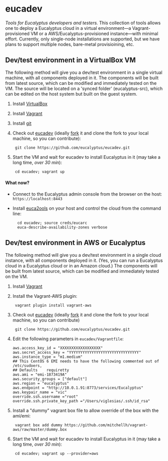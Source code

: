 eucadev
=======

_Tools for Eucalyptus developers and testers._ This collection of tools allows one to deploy a Eucalyptus cloud in a virtual environment—a Vagrant-provisioned VM or a AWS/Eucalyptus-provisioned instance—with minimal effort. Currently, only single-node installations are supported, but we have plans to support multiple nodes, bare-metal provisioining, etc.



## Dev/test environment in a VirtualBox VM

The following method will give you a dev/test environment 
in a single virtual machine, with all components deployed in it.
The components will be built from latest source, which can be 
modified and immediately tested on the VM. The source will 
be located on a 'synced folder' (eucalyptus-src), which can be
edited on the host system but built on the guest system.

1. Install [VirtualBox](https://www.virtualbox.org)

2. Install [Vagrant](http://www.vagrantup.com/)

3. Install [git](http://git-scm.com)

4. Check out [eucadev](https://github.com/eucalyptus/eucadev) (ideally [fork](http://help.github.com/fork-a-repo/) it and clone the fork to your local machine, so you can contribute):

        git clone https://github.com/eucalyptus/eucadev.git

5. Start the VM and wait for eucadev to install Eucalyptus in it (may take a long time, _over 30 min_):

        cd eucadev; vagrant up
        
#### What now?

* Connect to the Eucalyptus admin console from the browser on the host: `https://localhost:8443`

* Install [euca2ools](https://github.com/eucalyptus/euca2ools) on your host and control the cloud from the command line:

        cd eucadev; source creds/eucarc
        euca-describe-availability-zones verbose
        
        
        
        
## Dev/test environment in AWS or Eucalyptus

The following method will give you a dev/test environment 
in a single cloud instance, with all components deployed in it.
(Yes, you can run a Eucalyptus cloud in a Eucalyptus cloud or
in an Amazon cloud.)
The components will be built from latest source, which can be 
modified and immediately tested on the VM.

1. Install [Vagrant](http://www.vagrantup.com/)

2. Install the Vagrant-AWS plugin:

        vagrant plugin install vagrant-aws
3. Check out [eucadev](https://github.com/eucalyptus/eucadev) (ideally [fork](http://help.github.com/fork-a-repo/) it and clone the fork to your local machine, so you can contribute)

        git clone https://github.com/eucalyptus/eucadev.git
        
4. Edit the following parameters in `eucadev/Vagrantfile`:
 
    ```     
    aws.access_key_id = "XXXXXXXXXXXXXXXXXX"
    aws.secret_access_key = "YYYYYYYYYYYYYYYYYYYYYYYYYYYYYYY"
    aws.instance_type = "m1.medium"
    ## This CentOS 6 EMI needs to have the following commented out of /etc/sudoers,
    ## Defaults    requiretty
    aws.ami = "emi-1873419A"
    aws.security_groups = ["default"]
    aws.region = "eucalyptus"
    aws.endpoint = "http://10.0.1.91:8773/services/Eucalyptus"
    aws.keypair_name = "vic"
    override.ssh.username ="root"
    override.ssh.private_key_path ="/Users/viglesias/.ssh/id_rsa"
    ```

5. Install a "dummy" vagrant box file to allow override of the box with the ami/emi:

        vagrant box add dummy https://github.com/mitchellh/vagrant-aws/raw/master/dummy.box
        
6. Start the VM and wait for eucadev to install Eucalyptus in it (may take a long time, _over 30 min_):
        
        cd eucadev; vagrant up --provider=aws
